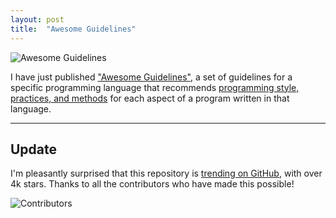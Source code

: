 ```yaml
---
layout: post
title:  "Awesome Guidelines"
---
```


![Awesome Guidelines](https://repository-images.githubusercontent.com/97054975/e4621f95-3b09-48d7-85e4-244cdbd98bba)

I have just published ["Awesome Guidelines"](https://github.com/Kristories/awesome-guidelines), a set of guidelines for a specific programming language that recommends [programming style, practices, and methods](https://en.wikipedia.org/wiki/Coding_conventions) for each aspect of a program written in that language.

---

## Update

I'm pleasantly surprised that this repository is [trending on GitHub](http://web.archive.org/web/20170717234302/https://github.com/trending), with over 4k stars. Thanks to all the contributors who have made this possible!

![Contributors](https://contributors-img.web.app/image?repo=Kristories/awesome-guidelines)